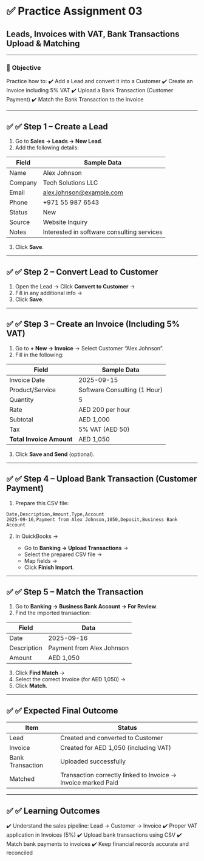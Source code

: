 # ✅ Practice Assignment 03

## **Leads, Invoices with VAT, Bank Transactions Upload & Matching**

---

### 🎯 **Objective**

Practice how to:
✔️ Add a Lead and convert it into a Customer
✔️ Create an Invoice including 5% VAT
✔️ Upload a Bank Transaction (Customer Payment)
✔️ Match the Bank Transaction to the Invoice

---

## ✅ ✅ Step 1 – Create a Lead

1. Go to **Sales → Leads → New Lead**.
2. Add the following details:

| Field   | Sample Data                                                 |
| ------- | ----------------------------------------------------------- |
| Name    | Alex Johnson                                                |
| Company | Tech Solutions LLC                                          |
| Email   | [alex.johnson@example.com](mailto:alex.johnson@example.com) |
| Phone   | +971 55 987 6543                                            |
| Status  | New                                                         |
| Source  | Website Inquiry                                             |
| Notes   | Interested in software consulting services                  |

3. Click **Save**.

---

## ✅ ✅ Step 2 – Convert Lead to Customer

1. Open the Lead → Click **Convert to Customer** →
2. Fill in any additional info →
3. Click **Save**.

---

## ✅ ✅ Step 3 – Create an Invoice (Including 5% VAT)

1. Go to **+ New → Invoice** → Select Customer “Alex Johnson”.
2. Fill in the following:

| Field                    | Sample Data                  |
| ------------------------ | ---------------------------- |
| Invoice Date             | 2025-09-15                   |
| Product/Service          | Software Consulting (1 Hour) |
| Quantity                 | 5                            |
| Rate                     | AED 200 per hour             |
| Subtotal                 | AED 1,000                    |
| Tax                      | 5% VAT (AED 50)              |
| **Total Invoice Amount** | AED 1,050                    |

3. Click **Save and Send** (optional).

---

## ✅ ✅ Step 4 – Upload Bank Transaction (Customer Payment)

1. Prepare this CSV file:

```csv
Date,Description,Amount,Type,Account
2025-09-16,Payment from Alex Johnson,1050,Deposit,Business Bank Account
```

2. In QuickBooks →

   - Go to **Banking → Upload Transactions** →
   - Select the prepared CSV file →
   - Map fields →
   - Click **Finish Import**.

---

## ✅ ✅ Step 5 – Match the Transaction

1. Go to **Banking → Business Bank Account → For Review**.
2. Find the imported transaction:

| Field       | Data                      |
| ----------- | ------------------------- |
| Date        | 2025-09-16                |
| Description | Payment from Alex Johnson |
| Amount      | AED 1,050                 |

3. Click **Find Match** →
4. Select the correct Invoice (for AED 1,050) →
5. Click **Match**.

---

## ✅ ✅ Expected Final Outcome

| Item             | Status                                                        |
| ---------------- | ------------------------------------------------------------- |
| Lead             | Created and converted to Customer                             |
| Invoice          | Created for AED 1,050 (including VAT)                         |
| Bank Transaction | Uploaded successfully                                         |
| Matched          | Transaction correctly linked to Invoice → Invoice marked Paid |

---

## ✅ ✅ Learning Outcomes

✔️ Understand the sales pipeline: Lead → Customer → Invoice
✔️ Proper VAT application in Invoices (5%)
✔️ Upload bank transactions using CSV
✔️ Match bank payments to invoices
✔️ Keep financial records accurate and reconciled
